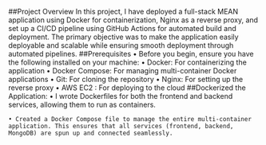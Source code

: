 ##Project Overview
In this project, I have deployed a full-stack MEAN application using Docker for containerization, Nginx as a reverse proxy, and set up a CI/CD pipeline using GitHub Actions for automated build and deployment. The primary objective was to make the application easily deployable and scalable while ensuring smooth deployment through automated pipelines.
##Prerequisites
    • Before you begin, ensure you have the following installed on your machine:
    • Docker: For containerizing the application
    • Docker Compose: For managing multi-container Docker applications
    • Git: For cloning the repository
    • Nginx: For setting up the reverse proxy
    • AWS EC2 : For deploying to the cloud
##Dockerized the Application:
    • I wrote Dockerfiles for both the frontend and backend services, allowing them to run as containers.

    • Created a Docker Compose file to manage the entire multi-container application. This ensures that all services (frontend, backend, MongoDB) are spun up and connected seamlessly.
